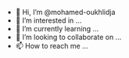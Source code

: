 - 👋 Hi, I’m @mohamed-oukhlidja
- 👀 I’m interested in ...
- 🌱 I’m currently learning ...
- 💞️ I’m looking to collaborate on ...
- 📫 How to reach me ...

<!---
mohamed-oukhlidja/mohamed-oukhlidja is a ✨ special ✨ repository because its `README.md` (this file) appears on your GitHub profile.
You can click the Preview link to take a look at your changes.
--->
